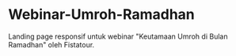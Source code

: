 # Webinar-Umroh-Ramadhan
Landing page responsif untuk webinar "Keutamaan Umroh di Bulan Ramadhan" oleh Fistatour. 

